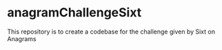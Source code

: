 # anagramChallengeSixt
This repository is to create a codebase for the challenge given by Sixt on Anagrams
